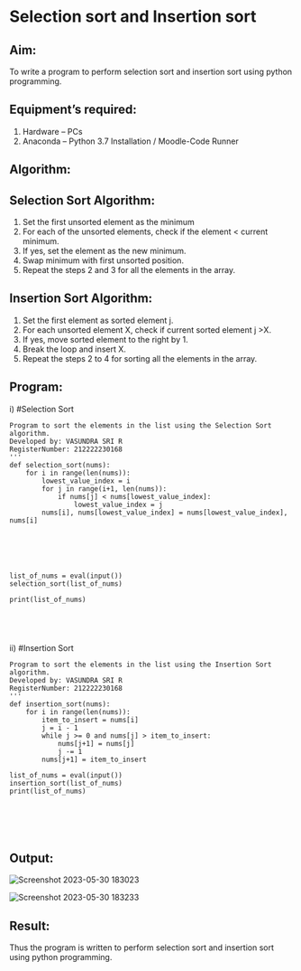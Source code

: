 # Selection sort and Insertion sort
## Aim:
To write a program to perform selection sort and insertion sort using python programming.
## Equipment’s required:
1.	Hardware – PCs
2.	Anaconda – Python 3.7 Installation / Moodle-Code Runner
## Algorithm:
## Selection Sort Algorithm:
1.	Set the first unsorted element as the minimum
2.	For each of the unsorted elements, check if the element < current minimum.
3.	If yes, set the element as the new minimum.
4.	Swap minimum with first unsorted position.
5.	Repeat the steps 2 and 3 for all the elements in the array.
## Insertion Sort Algorithm:
1.	Set the first element as sorted element j.
2.	For each unsorted element X, check if current sorted element j >X.
3.	If yes, move sorted element to the right by 1.
4.	Break the loop and insert X.
5.	Repeat the steps 2 to 4 for sorting all the elements in the array.
## Program:
i)	#Selection Sort
```
Program to sort the elements in the list using the Selection Sort algorithm.
Developed by: VASUNDRA SRI R
RegisterNumber: 212222230168
'''
def selection_sort(nums):
    for i in range(len(nums)):
        lowest_value_index = i
        for j in range(i+1, len(nums)):
            if nums[j] < nums[lowest_value_index]:
                lowest_value_index = j
        nums[i], nums[lowest_value_index] = nums[lowest_value_index], nums[i]
        
    
    
    
    
    
list_of_nums = eval(input())
selection_sort(list_of_nums)

print(list_of_nums)





```
ii)	#Insertion Sort
```
Program to sort the elements in the list using the Insertion Sort algorithm.
Developed by: VASUNDRA SRI R
RegisterNumber: 212222230168
'''
def insertion_sort(nums):
    for i in range(len(nums)):
        item_to_insert = nums[i]
        j = i - 1
        while j >= 0 and nums[j] > item_to_insert:
            nums[j+1] = nums[j]
            j -= 1
        nums[j+1] = item_to_insert

list_of_nums = eval(input())
insertion_sort(list_of_nums)
print(list_of_nums)






```

## Output:
![Screenshot 2023-05-30 183023](https://github.com/vasundrasriravi/Sorting-Algorithm/assets/119393983/d87ce71f-4077-455f-b7fe-20f8222c73a6)

![Screenshot 2023-05-30 183233](https://github.com/vasundrasriravi/Sorting-Algorithm/assets/119393983/fce9a0f2-c52a-402f-bdbf-7c9b6821eea8)

## Result:
Thus the program is written to perform selection sort and insertion sort using python programming.
